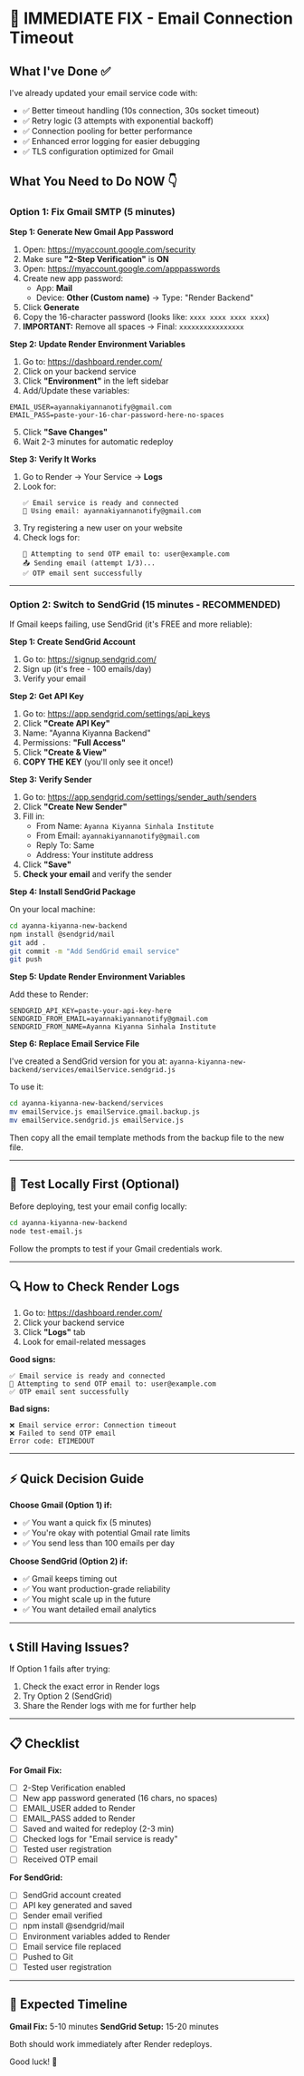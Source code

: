 # 🚨 IMMEDIATE FIX - Email Connection Timeout

## What I've Done ✅

I've already updated your email service code with:
- ✅ Better timeout handling (10s connection, 30s socket timeout)
- ✅ Retry logic (3 attempts with exponential backoff)
- ✅ Connection pooling for better performance
- ✅ Enhanced error logging for easier debugging
- ✅ TLS configuration optimized for Gmail

## What You Need to Do NOW 👇

### Option 1: Fix Gmail SMTP (5 minutes)

**Step 1: Generate New Gmail App Password**

1. Open: https://myaccount.google.com/security
2. Make sure **"2-Step Verification"** is **ON**
3. Open: https://myaccount.google.com/apppasswords
4. Create new app password:
   - App: **Mail**
   - Device: **Other (Custom name)** → Type: "Render Backend"
5. Click **Generate**
6. Copy the 16-character password (looks like: `xxxx xxxx xxxx xxxx`)
7. **IMPORTANT:** Remove all spaces → Final: `xxxxxxxxxxxxxxxx`

**Step 2: Update Render Environment Variables**

1. Go to: https://dashboard.render.com/
2. Click on your backend service
3. Click **"Environment"** in the left sidebar
4. Add/Update these variables:

```
EMAIL_USER=ayannakiyannanotify@gmail.com
EMAIL_PASS=paste-your-16-char-password-here-no-spaces
```

5. Click **"Save Changes"**
6. Wait 2-3 minutes for automatic redeploy

**Step 3: Verify It Works**

1. Go to Render → Your Service → **Logs**
2. Look for:
   ```
   ✅ Email service is ready and connected
   📧 Using email: ayannakiyannanotify@gmail.com
   ```
3. Try registering a new user on your website
4. Check logs for:
   ```
   📧 Attempting to send OTP email to: user@example.com
   📤 Sending email (attempt 1/3)...
   ✅ OTP email sent successfully
   ```

---

### Option 2: Switch to SendGrid (15 minutes - RECOMMENDED)

If Gmail keeps failing, use SendGrid (it's FREE and more reliable):

**Step 1: Create SendGrid Account**
1. Go to: https://signup.sendgrid.com/
2. Sign up (it's free - 100 emails/day)
3. Verify your email

**Step 2: Get API Key**
1. Go to: https://app.sendgrid.com/settings/api_keys
2. Click **"Create API Key"**
3. Name: "Ayanna Kiyanna Backend"
4. Permissions: **"Full Access"**
5. Click **"Create & View"**
6. **COPY THE KEY** (you'll only see it once!)

**Step 3: Verify Sender**
1. Go to: https://app.sendgrid.com/settings/sender_auth/senders
2. Click **"Create New Sender"**
3. Fill in:
   - From Name: `Ayanna Kiyanna Sinhala Institute`
   - From Email: `ayannakiyannanotify@gmail.com`
   - Reply To: Same
   - Address: Your institute address
4. Click **"Save"**
5. **Check your email** and verify the sender

**Step 4: Install SendGrid Package**

On your local machine:
```bash
cd ayanna-kiyanna-new-backend
npm install @sendgrid/mail
git add .
git commit -m "Add SendGrid email service"
git push
```

**Step 5: Update Render Environment Variables**

Add these to Render:
```
SENDGRID_API_KEY=paste-your-api-key-here
SENDGRID_FROM_EMAIL=ayannakiyannanotify@gmail.com
SENDGRID_FROM_NAME=Ayanna Kiyanna Sinhala Institute
```

**Step 6: Replace Email Service File**

I've created a SendGrid version for you at:
`ayanna-kiyanna-new-backend/services/emailService.sendgrid.js`

To use it:
```bash
cd ayanna-kiyanna-new-backend/services
mv emailService.js emailService.gmail.backup.js
mv emailService.sendgrid.js emailService.js
```

Then copy all the email template methods from the backup file to the new file.

---

## 🧪 Test Locally First (Optional)

Before deploying, test your email config locally:

```bash
cd ayanna-kiyanna-new-backend
node test-email.js
```

Follow the prompts to test if your Gmail credentials work.

---

## 🔍 How to Check Render Logs

1. Go to: https://dashboard.render.com/
2. Click your backend service
3. Click **"Logs"** tab
4. Look for email-related messages

**Good signs:**
```
✅ Email service is ready and connected
📧 Attempting to send OTP email to: user@example.com
✅ OTP email sent successfully
```

**Bad signs:**
```
❌ Email service error: Connection timeout
❌ Failed to send OTP email
Error code: ETIMEDOUT
```

---

## ⚡ Quick Decision Guide

**Choose Gmail (Option 1) if:**
- ✅ You want a quick fix (5 minutes)
- ✅ You're okay with potential Gmail rate limits
- ✅ You send less than 100 emails per day

**Choose SendGrid (Option 2) if:**
- ✅ Gmail keeps timing out
- ✅ You want production-grade reliability
- ✅ You might scale up in the future
- ✅ You want detailed email analytics

---

## 📞 Still Having Issues?

If Option 1 fails after trying:
1. Check the exact error in Render logs
2. Try Option 2 (SendGrid)
3. Share the Render logs with me for further help

---

## 📋 Checklist

**For Gmail Fix:**
- [ ] 2-Step Verification enabled
- [ ] New app password generated (16 chars, no spaces)
- [ ] EMAIL_USER added to Render
- [ ] EMAIL_PASS added to Render
- [ ] Saved and waited for redeploy (2-3 min)
- [ ] Checked logs for "Email service is ready"
- [ ] Tested user registration
- [ ] Received OTP email

**For SendGrid:**
- [ ] SendGrid account created
- [ ] API key generated and saved
- [ ] Sender email verified
- [ ] npm install @sendgrid/mail
- [ ] Environment variables added to Render
- [ ] Email service file replaced
- [ ] Pushed to Git
- [ ] Tested user registration

---

## 🎯 Expected Timeline

**Gmail Fix:** 5-10 minutes
**SendGrid Setup:** 15-20 minutes

Both should work immediately after Render redeploys.

Good luck! 🚀


